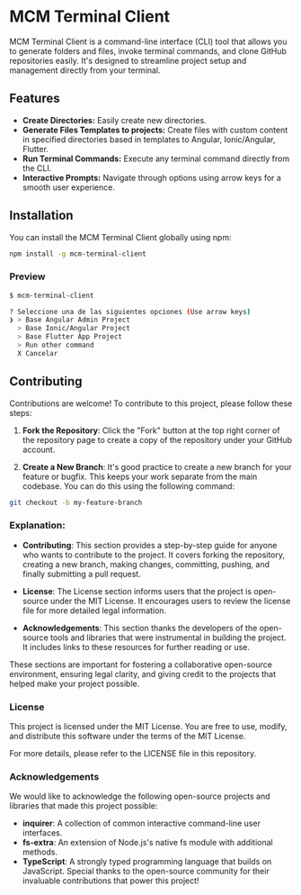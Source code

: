 # MCM Terminal Client

MCM Terminal Client is a command-line interface (CLI) tool that allows you to generate folders and files, invoke terminal commands, and clone GitHub repositories easily. It's designed to streamline project setup and management directly from your terminal.

## Features

- **Create Directories:** Easily create new directories.
- **Generate Files Templates to projects:** Create files with custom content in specified directories based in templates to Angular, Ionic/Angular, Flutter.
- **Run Terminal Commands:** Execute any terminal command directly from the CLI.
- **Interactive Prompts:** Navigate through options using arrow keys for a smooth user experience.

## Installation

You can install the MCM Terminal Client globally using npm:

```bash
npm install -g mcm-terminal-client
```

### Preview
```bash
$ mcm-terminal-client

? Seleccione una de las siguientes opciones (Use arrow keys)
❯ > Base Angular Admin Project
  > Base Ionic/Angular Project
  > Base Flutter App Project
  > Run other command
  X Cancelar
```

## Contributing

Contributions are welcome! To contribute to this project, please follow these steps:

1. **Fork the Repository**: Click the "Fork" button at the top right corner of the repository page to create a copy of the repository under your GitHub account.

2. **Create a New Branch**: It's good practice to create a new branch for your feature or bugfix. This keeps your work separate from the main codebase. You can do this using the following command:

```bash
git checkout -b my-feature-branch
```


### Explanation:

- **Contributing**: This section provides a step-by-step guide for anyone who wants to contribute to the project. It covers forking the repository, creating a new branch, making changes, committing, pushing, and finally submitting a pull request.

- **License**: The License section informs users that the project is open-source under the MIT License. It encourages users to review the license file for more detailed legal information.

- **Acknowledgements**: This section thanks the developers of the open-source tools and libraries that were instrumental in building the project. It includes links to these resources for further reading or use.

These sections are important for fostering a collaborative open-source environment, ensuring legal clarity, and giving credit to the projects that helped make your project possible.


### License
This project is licensed under the MIT License. You are free to use, modify, and distribute this software under the terms of the MIT License.

For more details, please refer to the LICENSE file in this repository.

### Acknowledgements
We would like to acknowledge the following open-source projects and libraries that made this project possible:

- **inquirer**: A collection of common interactive command-line user interfaces.
- **fs-extra**: An extension of Node.js's native fs module with additional methods.
- **TypeScript**: A strongly typed programming language that builds on JavaScript.
Special thanks to the open-source community for their invaluable contributions that power this project!